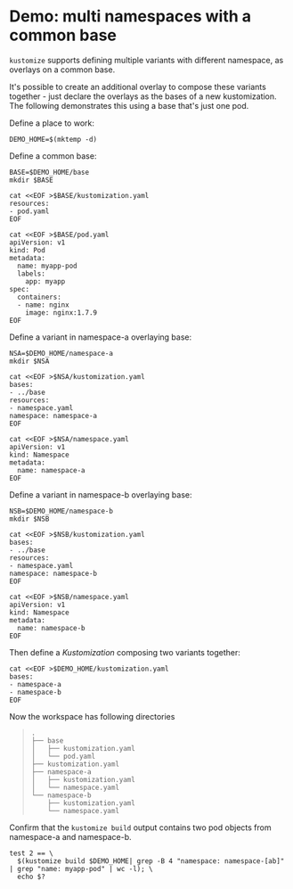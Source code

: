 # Demo: multi namespaces with a common base

`kustomize` supports defining multiple variants with different namespace, as overlays on a common base.

It's possible to create an additional overlay to compose these variants
together - just declare the overlays as the bases of a new kustomization. The
following demonstrates this using a base that's just one pod.

Define a place to work:

<!-- @makeWorkplace @testAgainstLatestRelease -->
```
DEMO_HOME=$(mktemp -d)
```

Define a common base:
<!-- @makeBase @testAgainstLatestRelease -->
```
BASE=$DEMO_HOME/base
mkdir $BASE

cat <<EOF >$BASE/kustomization.yaml
resources:
- pod.yaml
EOF

cat <<EOF >$BASE/pod.yaml
apiVersion: v1
kind: Pod
metadata:
  name: myapp-pod
  labels:
    app: myapp
spec:
  containers:
  - name: nginx
    image: nginx:1.7.9
EOF
```

Define a variant in namespace-a overlaying base:
<!-- @makeNamespaceA @testAgainstLatestRelease -->
```
NSA=$DEMO_HOME/namespace-a
mkdir $NSA

cat <<EOF >$NSA/kustomization.yaml
bases:
- ../base
resources:
- namespace.yaml
namespace: namespace-a
EOF

cat <<EOF >$NSA/namespace.yaml
apiVersion: v1
kind: Namespace
metadata:
  name: namespace-a
EOF
```

Define a variant in namespace-b overlaying base:
<!-- @makeNamespaceB @testAgainstLatestRelease -->
```
NSB=$DEMO_HOME/namespace-b
mkdir $NSB

cat <<EOF >$NSB/kustomization.yaml
bases:
- ../base
resources:
- namespace.yaml
namespace: namespace-b
EOF

cat <<EOF >$NSB/namespace.yaml
apiVersion: v1
kind: Namespace
metadata:
  name: namespace-b
EOF
```

Then define a _Kustomization_ composing two variants together:
<!-- @makeTopLayer @testAgainstLatestRelease -->
```
cat <<EOF >$DEMO_HOME/kustomization.yaml
bases:
- namespace-a
- namespace-b
EOF
```

Now the workspace has following directories
> ```
> .
> ├── base
> │   ├── kustomization.yaml
> │   └── pod.yaml
> ├── kustomization.yaml
> ├── namespace-a
> │   ├── kustomization.yaml
> │   └── namespace.yaml
> └── namespace-b
>     ├── kustomization.yaml
>     └── namespace.yaml
> ```

Confirm that the `kustomize build` output contains two pod objects from namespace-a and namespace-b.

<!-- @confirmVariants @testAgainstLatestRelease -->
```
test 2 == \
  $(kustomize build $DEMO_HOME| grep -B 4 "namespace: namespace-[ab]" | grep "name: myapp-pod" | wc -l); \
  echo $?  
```

